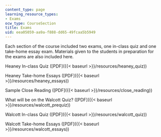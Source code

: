 ```yaml
---
content_type: page
learning_resource_types:
- Exams
ocw_type: CourseSection
title: Exams
uid: eea05059-aa9a-f888-dd65-49fcaa5b5949
---
```


Each section of the course included two exams, one in-class quiz and one take-home essay exam. Materials given to the students in preparation for the exams are also included here.

Heaney In-class Quiz ([PDF]({{< baseurl >}}/resources/heaney_quiz))

Heaney Take-home Essays ([PDF]({{< baseurl >}}/resources/heaney_essays))

Sample Close Reading ([PDF]({{< baseurl >}}/resources/close_reading))

What will be on the Walcott Quiz? ([PDF]({{< baseurl >}}/resources/walcott_prequiz))

Walcott In-class Quiz ([PDF]({{< baseurl >}}/resources/walcott_quiz))

Walcott Take-home Essays ([PDF]({{< baseurl >}}/resources/walcott_essays))